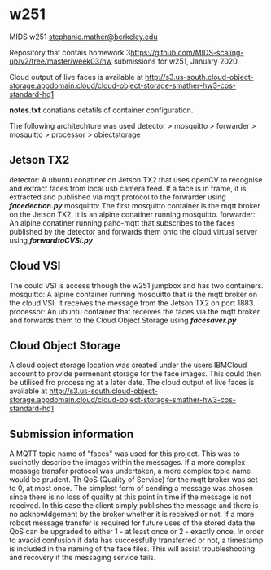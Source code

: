 # w251
MIDS w251
stephanie.mather@berkeley.edu

Repository that contais homework 3<https://github.com/MIDS-scaling-up/v2/tree/master/week03/hw> submissions for w251, January 2020.

Cloud output of live faces is available at http://s3.us-south.cloud-object-storage.appdomain.cloud/cloud-object-storage-smather-hw3-cos-standard-hq1

**notes.txt** conatians detatils of container configuration.

The following architechture was used
detector > mosquitto > forwarder > mosquitto > processor > objectstorage

## Jetson TX2
detector: A ubuntu conatiner on Jetson TX2 that uses openCV to recognise and extract faces from local usb camera feed. If a face is in frame, it is extracted and published via mqtt protocol to the forwarder using ***facedection.py*** 
mosquitto: The first mosquitto container is the mqtt broker on the Jetson TX2. It is an alpine conatiner running mosquitto.
forwarder: An alpine conatiner running paho-mqtt that subscribes to the faces published by the detector and forwards them onto the cloud virtual server using ***forwardtoCVSI.py***

## Cloud VSI
The could VSI is access trhough the w251 jumpbox and has two containers.
mosquitto: A alpine container running mosquitto that is the mqtt broker on the cloud VSI. It receives the message from the Jetson TX2 on port 1883.
processor: An ubuntu container that receives the faces via the mqtt broker and forwards them to the Cloud Object Storage using ***facesaver.py***

## Cloud Object Storage
A cloud object storage location was created under the users IBMCloud account to provide permenant storage for the face images. This could then be utilised fro processing at a later date. The cloud output of live faces is available at <http://s3.us-south.cloud-object-storage.appdomain.cloud/cloud-object-storage-smather-hw3-cos-standard-hq1>

## Submission information
A MQTT topic name of "faces" was used for this project. This was to sucinctly describe the images within the messages. If a more complex message transfer protocol was undertaken, a more complex topic name would be prudent. Th QoS (Quality of Service) for the mqtt broker was set to 0, at most once. The simplest form of sending a message was chosen since there is no loss of quailty at this point in time if the message is not received. In this case the client simply publishes the message and there is no acknowldgement by the broker whether it is received or not. If a more robost message transfer is required for future uses of the stored data the QoS can be upgraded to either 1 - at least once or 2 - exactly once. In order to avaoid confusion if data has successfully transferred or not, a timestamp is included in the naming of the face files. This will assist troubleshooting and recovery if the messaging service fails.
